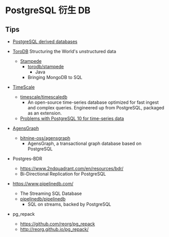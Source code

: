 # PostgreSQL 衍生 DB

## Tips
* [PostgreSQL derived databases](https://wiki.postgresql.org/wiki/PostgreSQL_derived_databases)
* [ToroDB](https://www.torodb.com/) Structuring the World's unstructured data
  * [Stampede](https://www.torodb.com/stampede/)
    * [torodb/stampede](https://github.com/torodb/stampede)
      * Java
    * Bringing MongoDB to SQL
* [TimeScale](http://www.timescale.com/)
  * [timescale/timescaledb](https://github.com/timescale/timescaledb)
    * An open-source time-series database optimized for fast ingest and complex queries. Engineered up from PostgreSQL, packaged as an extension.
  * [Problems with PostgreSQL 10 for time-series data](https://blog.timescale.com/time-series-data-postgresql-10-vs-timescaledb-816ee808bac5)
* [AgensGraph](http://www.agensgraph.com)
  * [bitnine-oss/agensgraph](https://github.com/bitnine-oss/agensgraph)
    * AgensGraph, a transactional graph database based on PostgreSQL
* Postgres-BDR
  * https://www.2ndquadrant.com/en/resources/bdr/
  * Bi-Directional Replication for PostgreSQL

* https://www.pipelinedb.com/
  * The Streaming SQL Database
  * [pipelinedb/pipelinedb](https://github.com/pipelinedb/pipelinedb)
    * SQL on streams, backed by PostgreSQL 
* pg_repack
  * https://github.com/reorg/pg_repack
  * http://reorg.github.io/pg_repack/
